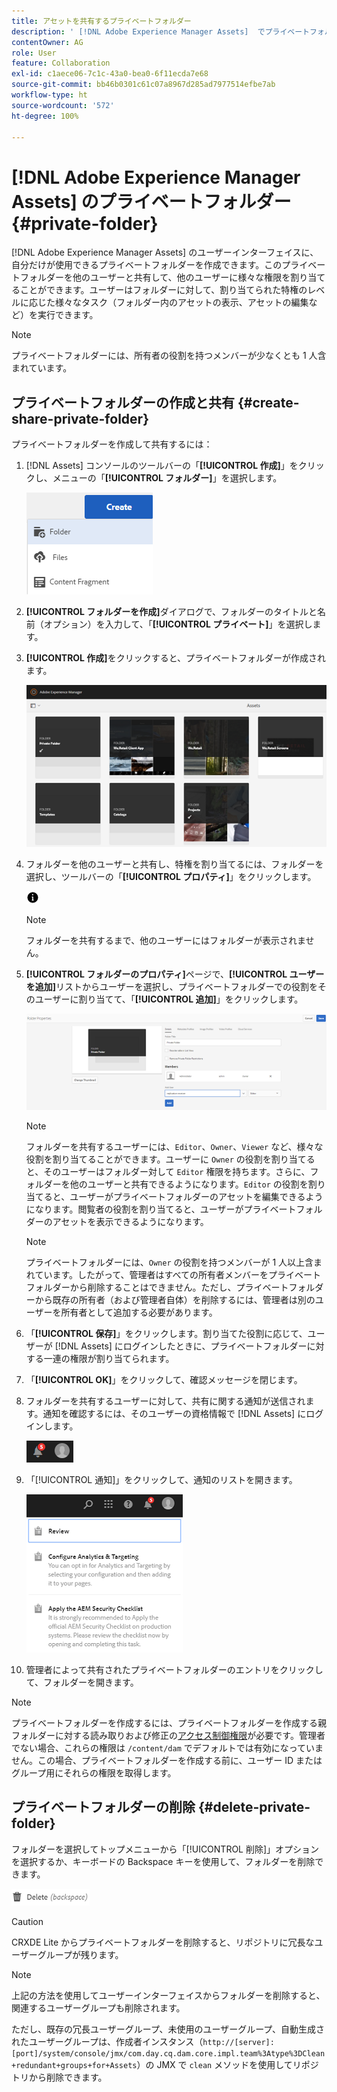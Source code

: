 ```yaml
---
title: アセットを共有するプライベートフォルダー
description: ' [!DNL Adobe Experience Manager Assets]  でプライベートフォルダーを作成して、他のユーザーと共有し、様々な特権をユーザーに割り当てる方法について説明します。'
contentOwner: AG
role: User
feature: Collaboration
exl-id: c1aece06-7c1c-43a0-bea0-6f11ecda7e68
source-git-commit: bb46b0301c61c07a8967d285ad7977514efbe7ab
workflow-type: ht
source-wordcount: '572'
ht-degree: 100%

---
```


# [!DNL Adobe Experience Manager Assets] のプライベートフォルダー {#private-folder}

[!DNL Adobe Experience Manager Assets] のユーザーインターフェイスに、自分だけが使用できるプライベートフォルダーを作成できます。このプライベートフォルダーを他のユーザーと共有して、他のユーザーに様々な権限を割り当てることができます。ユーザーはフォルダーに対して、割り当てられた特権のレベルに応じた様々なタスク（フォルダー内のアセットの表示、アセットの編集など）を実行できます。

>[!NOTE]
>
>プライベートフォルダーには、所有者の役割を持つメンバーが少なくとも 1 人含まれています。

## プライベートフォルダーの作成と共有 {#create-share-private-folder}

プライベートフォルダーを作成して共有するには：

1. [!DNL Assets] コンソールのツールバーの「**[!UICONTROL 作成]**」をクリックし、メニューの「**[!UICONTROL フォルダー]**」を選択します。

   ![アセットフォルダーを作成](assets/Create-folder.png)

1. **[!UICONTROL フォルダーを作成]**&#x200B;ダイアログで、フォルダーのタイトルと名前（オプション）を入力して、「**[!UICONTROL プライベート]**」を選択します。

1. **[!UICONTROL 作成]**&#x200B;をクリックすると、プライベートフォルダーが作成されます。

   ![chlimage_1-413](assets/chlimage_1-413.png)

1. フォルダーを他のユーザーと共有し、特権を割り当てるには、フォルダーを選択し、ツールバーの「**[!UICONTROL プロパティ]**」をクリックします。

   ![情報オプション](assets/do-not-localize/info-circle-icon.png)

   >[!NOTE]
   >
   >フォルダーを共有するまで、他のユーザーにはフォルダーが表示されません。

1. **[!UICONTROL フォルダーのプロパティ]**&#x200B;ページで、**[!UICONTROL ユーザーを追加]**&#x200B;リストからユーザーを選択し、プライベートフォルダーでの役割をそのユーザーに割り当てて、「**[!UICONTROL 追加]**」をクリックします。

   ![chlimage_1-415](assets/chlimage_1-415.png)

   >[!NOTE]
   >
   >フォルダーを共有するユーザーには、`Editor`、`Owner`、`Viewer` など、様々な役割を割り当てることができます。ユーザーに `Owner` の役割を割り当てると、そのユーザーはフォルダー対して `Editor` 権限を持ちます。さらに、フォルダーを他のユーザーと共有できるようになります。`Editor` の役割を割り当てると、ユーザーがプライベートフォルダーのアセットを編集できるようになります。閲覧者の役割を割り当てると、ユーザーがプライベートフォルダーのアセットを表示できるようになります。

   >[!NOTE]
   >
   >プライベートフォルダーには、`Owner` の役割を持つメンバーが 1 人以上含まれています。したがって、管理者はすべての所有者メンバーをプライベートフォルダーから削除することはできません。ただし、プライベートフォルダーから既存の所有者（および管理者自体）を削除するには、管理者は別のユーザーを所有者として追加する必要があります。

1. 「**[!UICONTROL 保存]**」をクリックします。割り当てた役割に応じて、ユーザーが [!DNL Assets] にログインしたときに、プライベートフォルダーに対する一連の権限が割り当てられます。
1. 「**[!UICONTROL OK]**」をクリックして、確認メッセージを閉じます。
1. フォルダーを共有するユーザーに対して、共有に関する通知が送信されます。通知を確認するには、そのユーザーの資格情報で [!DNL Assets] にログインします。

   ![chlimage_1-416](assets/chlimage_1-416.png)

1. 「[!UICONTROL 通知]」をクリックして、通知のリストを開きます。

   ![通知のリスト](assets/Assets-Notification.png)

1. 管理者によって共有されたプライベートフォルダーのエントリをクリックして、フォルダーを開きます。

>[!NOTE]
>
>プライベートフォルダーを作成するには、プライベートフォルダーを作成する親フォルダーに対する読み取りおよび修正の[アクセス制御権限](/help/sites-administering/security.md#permissions-in-aem)が必要です。管理者でない場合、これらの権限は `/content/dam` でデフォルトでは有効になっていません。この場合、プライベートフォルダーを作成する前に、ユーザー ID またはグループ用にそれらの権限を取得します。

## プライベートフォルダーの削除 {#delete-private-folder}

フォルダーを選択してトップメニューから「[!UICONTROL 削除]」オプションを選択するか、キーボードの Backspace キーを使用して、フォルダーを削除できます。

![トップメニューの削除オプション](assets/delete-option.png)

>[!CAUTION]
>
>CRXDE Lite からプライベートフォルダーを削除すると、リポジトリに冗長なユーザーグループが残ります。

>[!NOTE]
>
>上記の方法を使用してユーザーインターフェイスからフォルダーを削除すると、関連するユーザーグループも削除されます。
>
>ただし、既存の冗長ユーザーグループ、未使用のユーザーグループ、自動生成されたユーザーグループは、作成者インスタンス（`http://[server]:[port]/system/console/jmx/com.day.cq.dam.core.impl.team%3Atype%3DClean+redundant+groups+for+Assets`）の JMX で `clean` メソッドを使用してリポジトリから削除できます。
